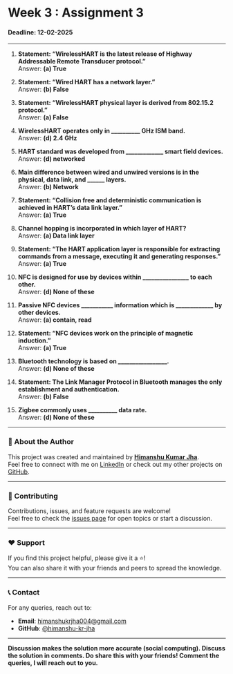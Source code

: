 # Week 3 : Assignment 3
#### Deadline: 12-02-2025  

---
1. **Statement: “WirelessHART is the latest release of Highway Addressable Remote Transducer protocol.”**  
   Answer: **(a) True**  

2. **Statement: “Wired HART has a network layer.”**  
   Answer: **(b) False**  

3. **Statement: “WirelessHART physical layer is derived from 802.15.2 protocol.”**  
   Answer: **(a) False**  

4. **WirelessHART operates only in __________ GHz ISM band.**  
   Answer: **(d) 2.4 GHz**  

5. **HART standard was developed from _____________ smart field devices.**  
   Answer: **(d) networked**  

6. **Main difference between wired and unwired versions is in the physical, data link, and ______ layers.**  
   Answer: **(b) Network**  

7. **Statement: “Collision free and deterministic communication is achieved in HART’s data link layer.”**  
   Answer: **(a) True**  

8. **Channel hopping is incorporated in which layer of HART?**  
   Answer: **(a) Data link layer**  

9. **Statement: “The HART application layer is responsible for extracting commands from a message, executing it and generating responses.”**  
   Answer: **(a) True**  

10. **NFC is designed for use by devices within ________________ to each other.**  
   Answer: **(d) None of these**

11. **Passive NFC devices ___________ information which is _____________ by other devices.**  
   Answer: **(a) contain, read**  

12. **Statement: “NFC devices work on the principle of magnetic induction.”**  
   Answer: **(a) True**  

13. **Bluetooth technology is based on _________________.**  
   Answer: **(d) None of these** 

14. **Statement: The Link Manager Protocol in Bluetooth manages the only establishment and authentication.**  
   Answer: **(b) False** 

15. **Zigbee commonly uses __________ data rate.**  
   Answer: **(d) None of these**  


---

### 🚀 About the Author  
This project was created and maintained by **[Himanshu Kumar Jha](https://portfolio-himanshu-kumar-jha.onrender.com)**.  
Feel free to connect with me on [LinkedIn](https://www.linkedin.com/in/himanshu-kumar-jha-software-engineer) or check out my other projects on [GitHub](https://github.com/himanshu-kr-jha).  

---

### 📢 Contributing  
Contributions, issues, and feature requests are welcome!  
Feel free to check the [issues page](https://github.com/himanshu-kr-jha/nptel_IoT_2025/issues) for open topics or start a discussion.  

---

### ❤️ Support  
If you find this project helpful, please give it a ⭐️!  
You can also share it with your friends and peers to spread the knowledge.  

---

### 📞 Contact  
For any queries, reach out to:  
- **Email**: himanshukrjha004@gmail.com 
- **GitHub**: [@himanshu-kr-jha](https://github.com/himanshu-kr-jha)  

---

**Discussion makes the solution more accurate (social computing). Discuss the solution in comments. Do share this with your friends! Comment the queries, I will reach out to you.**

